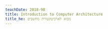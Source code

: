 ```yaml
---
teachDate: 2018-9B
title: Introduction to Computer Architecture
title_he: מבוא לארכיטקטורת מחשבים
---
```

